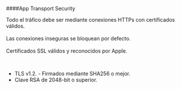 ####App Transport Security
<br />

Todo el tráfico debe ser mediante conexiones HTTPs con certificados válidos.
<br /><br />
Las conexiones inseguras se bloquean por defecto.
<br /><br />
Certificados SSL válidos y reconocidos por Apple.

<br />

- TLS v1.2.
- Firmados mediante SHA256 o mejor.
- Clave RSA de 2048-bit o superior.